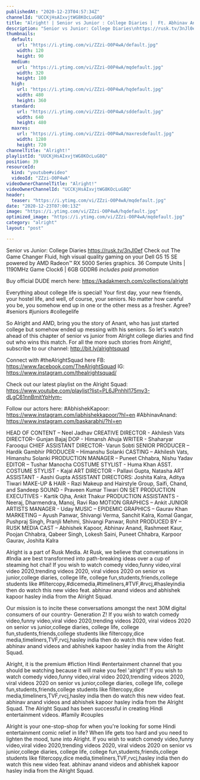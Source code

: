 ```yaml
---
publishedAt: "2020-12-23T04:57:34Z"
channelId: "UCCKjHsAIxvjtWG8KOcLuG8Q"
title: "Alright! | Senior vs Junior : College Diaries |  Ft. Abhinav Anand & Abhishek Kapoor"
description: "Senior vs Junior: College Diaries\nhttps://rusk.tv/3nJl0ef\nCheck out The Game Changer\nFluid, high visual quality gaming on your Dell G5 15 SE powered by AMD Radeon™️ RX 5000 Series graphics.\n36 Compute Units | 1190MHz Game Clock6 | 6GB GDDR6\n*includes paid promotion*\n\nBuy official DUDE merch here: https://kadakmerch.com/collections/alright\n\nEverything about college life is special! Your first day, your new friends, your hostel life, and well, of course, your seniors. No matter how careful you be, you somehow end up in one or the other mess as a fresher. Agree? #seniors #juniors #collegelife\n\nSo Alright and AMD, bring you the story of Anant, who has just started college but somehow ended up messing with his seniors. So let's watch ahead of this chapter of senior vs junior from Alright college diaries and find out who wins this match. For all the more such stories from Alright!, subscribe to our channel: http://bit.ly/alrightsquad\n\nConnect with #theAlrightSquad here\nFB: https://www.facebook.com/TheAlrightSquad\nIG: https://www.instagram.com/thealrightsquad/\n\n\nCheck out our latest playlist on the Alright Squad: https://www.youtube.com/playlist?list=PL6JPnhhI175my3-dLgC61nnBmitYpHym-\n\nFollow our actors here:\n#AbhishekKapoor: https://www.instagram.com/iabhishekkapoor/?hl=en\n#AbhinavAnand: https://www.instagram.com/baskarabhi/?hl=en\n\nHEAD OF CONTENT – Neel Jadhav\nCREATIVE DIRECTOR - Akhilesh Vats\nDIRECTOR– Gunjan Bajaj\nDOP - Himansh Ahuja\nWRITER - Shaharyar Farooqui\nCHIEF ASSISTANT DIRECTOR- Varun Sobti\nSENIOR PRODUCER – Hardik Gambhir\nPRODUCER – Himanshu Solanki\nCASTING – Akhilesh Vats, Himanshu Solanki\nPRODUCTION MANAGER – Puneet Chhabra, Nishu Yadav\nEDITOR – Tushar Manocha\nCOSTUME STYLIST - Huma Khan\nASST. COSTUME STYLIST - Kajal\nART DIRECTOR - Pallavi Gupta, Natasha\nART ASSISTANT - Aashi Gupta\nASSISTANT DIRECTORS: Joshita Kalra, Aditya Tiwari\nMAKE-UP & HAIR -  Razi Makeup and Hairstyle Group, Saifi, Chand, and Sandeep\nSOUND - Praveen Kumar Tiwari\nON SET PRODUCTION EXECUTIVES - Kartik Ojha, Ankit Thakur\nPRODUCTION ASSISTANTS - Neeraj, Dharmendra, Manoj, Ravi Rao\nMOTION GRAPHICS – Ankit\nJUNIOR ARTISTS MANAGER - Uday\nMUSIC – EPIDEMIC\nGRAPHICS – Gaurav Khan\nMARKETING – Ayush Panwar, Shivangi Verma, Sanchit Kalra, Komal Gangar, Pushpraj Singh, Pranjli Mehmi, Shivangi Panwar, Rohit\nPRODUCED BY – RUSK MEDIA\nCAST – Abhishek Kapoor, Abhinav Anand, Rashmeet Kaur, Poojan Chhabra, Qabeer Singh, Lokesh Saini, Puneet Chhabra, Karpoor Gaurav, Joshita Kalra\n\nAlright is a part of Rusk Media. At Rusk, we believe that conversations in #India are best transformed into path-breaking ideas over a cup of steaming hot chai! If you wish to watch comedy video,funny video,viral video 2020,trending videos 2020, viral videos 2020 on senior vs junior,college diaries, college life, college fun,students,friends,college students like #filtercopy,#dicemedia,#timeliners,#TVF,#rvcj,#hasleyindia then do watch this new video feat. abhinav anand videos and abhishek kapoor hasley india from the Alright Squad.\n\nOur mission is to incite these conversations amongst the next 30M digital consumers of our country- Generation Z! If you wish to watch comedy video,funny video,viral video 2020,trending videos 2020, viral videos 2020 on senior vs junior,college diaries, college life, college fun,students,friends,college students like filtercopy,dice media,timeliners,TVF,rvcj,hasley india then do watch this new video feat. abhinav anand videos and abhishek kapoor hasley india from the Alright Squad. \n\nAlright, it is the premium #fiction Hindi #entertainment channel that you should be watching because it will make you feel 'alright'! If you wish to watch comedy video,funny video,viral video 2020,trending videos 2020, viral videos 2020 on senior vs junior,college diaries, college life, college fun,students,friends,college students like filtercopy,dice media,timeliners,TVF,rvcj,hasley india then do watch this new video feat. abhinav anand videos and abhishek kapoor hasley india from the Alright Squad. The Alright Squad has been successful in creating Hindi entertainment videos. #family #couples\n\n\nAlright is your one-stop-shop for when you're looking for some Hindi entertainment comic relief in life? When life gets too hard and you need to lighten the mood, tune into Alright. If you wish to watch comedy video,funny video,viral video 2020,trending videos 2020, viral videos 2020 on senior vs junior,college diaries, college life, college fun,students,friends,college students like filtercopy,dice media,timeliners,TVF,rvcj,hasley india then do watch this new video feat. abhinav anand videos and abhishek kapoor hasley india from the Alright Squad."
thumbnails:
  default:
    url: "https://i.ytimg.com/vi/ZZzi-O0P4wA/default.jpg"
    width: 120
    height: 90
  medium:
    url: "https://i.ytimg.com/vi/ZZzi-O0P4wA/mqdefault.jpg"
    width: 320
    height: 180
  high:
    url: "https://i.ytimg.com/vi/ZZzi-O0P4wA/hqdefault.jpg"
    width: 480
    height: 360
  standard:
    url: "https://i.ytimg.com/vi/ZZzi-O0P4wA/sddefault.jpg"
    width: 640
    height: 480
  maxres:
    url: "https://i.ytimg.com/vi/ZZzi-O0P4wA/maxresdefault.jpg"
    width: 1280
    height: 720
channelTitle: "Alright!"
playlistId: "UUCKjHsAIxvjtWG8KOcLuG8Q"
position: 39
resourceId:
  kind: "youtube#video"
  videoId: "ZZzi-O0P4wA"
videoOwnerChannelTitle: "Alright!"
videoOwnerChannelId: "UCCKjHsAIxvjtWG8KOcLuG8Q"
header:
  teaser: "https://i.ytimg.com/vi/ZZzi-O0P4wA/mqdefault.jpg"
date: "2020-12-23T07:00:13Z"
image: "https://i.ytimg.com/vi/ZZzi-O0P4wA/hqdefault.jpg"
optimized_image: "https://i.ytimg.com/vi/ZZzi-O0P4wA/mqdefault.jpg"
category: "alright"
layout: "post"

---
```

Senior vs Junior: College Diaries
https://rusk.tv/3nJl0ef
Check out The Game Changer
Fluid, high visual quality gaming on your Dell G5 15 SE powered by AMD Radeon™️ RX 5000 Series graphics.
36 Compute Units | 1190MHz Game Clock6 | 6GB GDDR6
*includes paid promotion*

Buy official DUDE merch here: https://kadakmerch.com/collections/alright

Everything about college life is special! Your first day, your new friends, your hostel life, and well, of course, your seniors. No matter how careful you be, you somehow end up in one or the other mess as a fresher. Agree? #seniors #juniors #collegelife

So Alright and AMD, bring you the story of Anant, who has just started college but somehow ended up messing with his seniors. So let's watch ahead of this chapter of senior vs junior from Alright college diaries and find out who wins this match. For all the more such stories from Alright!, subscribe to our channel: http://bit.ly/alrightsquad

Connect with #theAlrightSquad here
FB: https://www.facebook.com/TheAlrightSquad
IG: https://www.instagram.com/thealrightsquad/


Check out our latest playlist on the Alright Squad: https://www.youtube.com/playlist?list=PL6JPnhhI175my3-dLgC61nnBmitYpHym-

Follow our actors here:
#AbhishekKapoor: https://www.instagram.com/iabhishekkapoor/?hl=en
#AbhinavAnand: https://www.instagram.com/baskarabhi/?hl=en

HEAD OF CONTENT – Neel Jadhav
CREATIVE DIRECTOR - Akhilesh Vats
DIRECTOR– Gunjan Bajaj
DOP - Himansh Ahuja
WRITER - Shaharyar Farooqui
CHIEF ASSISTANT DIRECTOR- Varun Sobti
SENIOR PRODUCER – Hardik Gambhir
PRODUCER – Himanshu Solanki
CASTING – Akhilesh Vats, Himanshu Solanki
PRODUCTION MANAGER – Puneet Chhabra, Nishu Yadav
EDITOR – Tushar Manocha
COSTUME STYLIST - Huma Khan
ASST. COSTUME STYLIST - Kajal
ART DIRECTOR - Pallavi Gupta, Natasha
ART ASSISTANT - Aashi Gupta
ASSISTANT DIRECTORS: Joshita Kalra, Aditya Tiwari
MAKE-UP & HAIR -  Razi Makeup and Hairstyle Group, Saifi, Chand, and Sandeep
SOUND - Praveen Kumar Tiwari
ON SET PRODUCTION EXECUTIVES - Kartik Ojha, Ankit Thakur
PRODUCTION ASSISTANTS - Neeraj, Dharmendra, Manoj, Ravi Rao
MOTION GRAPHICS – Ankit
JUNIOR ARTISTS MANAGER - Uday
MUSIC – EPIDEMIC
GRAPHICS – Gaurav Khan
MARKETING – Ayush Panwar, Shivangi Verma, Sanchit Kalra, Komal Gangar, Pushpraj Singh, Pranjli Mehmi, Shivangi Panwar, Rohit
PRODUCED BY – RUSK MEDIA
CAST – Abhishek Kapoor, Abhinav Anand, Rashmeet Kaur, Poojan Chhabra, Qabeer Singh, Lokesh Saini, Puneet Chhabra, Karpoor Gaurav, Joshita Kalra

Alright is a part of Rusk Media. At Rusk, we believe that conversations in #India are best transformed into path-breaking ideas over a cup of steaming hot chai! If you wish to watch comedy video,funny video,viral video 2020,trending videos 2020, viral videos 2020 on senior vs junior,college diaries, college life, college fun,students,friends,college students like #filtercopy,#dicemedia,#timeliners,#TVF,#rvcj,#hasleyindia then do watch this new video feat. abhinav anand videos and abhishek kapoor hasley india from the Alright Squad.

Our mission is to incite these conversations amongst the next 30M digital consumers of our country- Generation Z! If you wish to watch comedy video,funny video,viral video 2020,trending videos 2020, viral videos 2020 on senior vs junior,college diaries, college life, college fun,students,friends,college students like filtercopy,dice media,timeliners,TVF,rvcj,hasley india then do watch this new video feat. abhinav anand videos and abhishek kapoor hasley india from the Alright Squad. 

Alright, it is the premium #fiction Hindi #entertainment channel that you should be watching because it will make you feel 'alright'! If you wish to watch comedy video,funny video,viral video 2020,trending videos 2020, viral videos 2020 on senior vs junior,college diaries, college life, college fun,students,friends,college students like filtercopy,dice media,timeliners,TVF,rvcj,hasley india then do watch this new video feat. abhinav anand videos and abhishek kapoor hasley india from the Alright Squad. The Alright Squad has been successful in creating Hindi entertainment videos. #family #couples


Alright is your one-stop-shop for when you're looking for some Hindi entertainment comic relief in life? When life gets too hard and you need to lighten the mood, tune into Alright. If you wish to watch comedy video,funny video,viral video 2020,trending videos 2020, viral videos 2020 on senior vs junior,college diaries, college life, college fun,students,friends,college students like filtercopy,dice media,timeliners,TVF,rvcj,hasley india then do watch this new video feat. abhinav anand videos and abhishek kapoor hasley india from the Alright Squad.